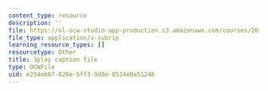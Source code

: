 ```yaml
---
content_type: resource
description: ''
file: https://ol-ocw-studio-app-production.s3.amazonaws.com/courses/20-219-becoming-the-next-bill-nye-writing-and-hosting-the-educational-show-january-iap-2015/e254eb67820e5ff39d8e8524e0a51246_RMRI-Q3PMLE.vtt
file_type: application/x-subrip
learning_resource_types: []
resourcetype: Other
title: 3play caption file
type: OCWFile
uid: e254eb67-820e-5ff3-9d8e-8524e0a51246
---
```

